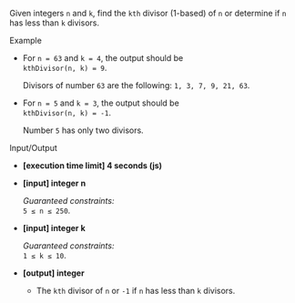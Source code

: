 
Given integers  `n`  and  `k`, find the  `kth`  divisor (1-based) of  `n`  or determine if  `n`  has less than  `k`  divisors.

Example

-   For  `n = 63`  and  `k = 4`, the output should be  
    `kthDivisor(n, k) = 9`.
    
    Divisors of number  `63`  are the following:  `1, 3, 7, 9, 21, 63`.
    
-   For  `n = 5`  and  `k = 3`, the output should be  
    `kthDivisor(n, k) = -1`.
    
    Number  `5`  has only two divisors.
    

Input/Output

-   **[execution time limit] 4 seconds (js)**
    
-   **[input] integer n**
    
    _Guaranteed constraints:_  
    `5 ≤ n ≤ 250`.
    
-   **[input] integer k**
    
    _Guaranteed constraints:_  
    `1 ≤ k ≤ 10`.
    
-   **[output] integer**
    
    -   The  `kth`  divisor of  `n`  or  `-1`  if  `n`  has less than  `k`  divisors.